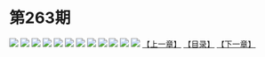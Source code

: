 # 第263期
![](https://mao.mhtupian.com/uploads/img/7563/286904/20170217153035-bb4981.jpg)
![](https://mao.mhtupian.com/uploads/img/7563/286904/20170217153039-fc4852.jpg)
![](https://mao.mhtupian.com/uploads/img/7563/286904/20170217153043-32b00a.jpg)
![](https://mao.mhtupian.com/uploads/img/7563/286904/20170217153046-61d5f3.jpg)
![](https://mao.mhtupian.com/uploads/img/7563/286904/20170217153049-951a9b.jpg)
![](https://mao.mhtupian.com/uploads/img/7563/286904/20170217153052-c818f1.jpg)
![](https://mao.mhtupian.com/uploads/img/7563/286904/20170217153056-03c07e.jpg)
![](https://mao.mhtupian.com/uploads/img/7563/286904/20170217153059-3a4922.jpg)
![](https://mao.mhtupian.com/uploads/img/7563/286904/20170217153102-6bad4b.jpg)
![](https://mao.mhtupian.com/uploads/img/7563/286904/20170217153105-9c9c42.jpg)
![](https://mao.mhtupian.com/uploads/img/7563/286904/20170217153109-d5905c.jpg)
![](https://mao.mhtupian.com/uploads/img/7563/286904/20170217153113-11ad1a.jpg)
[【上一章】](./19.md)
[【目录】](./READMD.md)
[【下一章】](./21.md)
